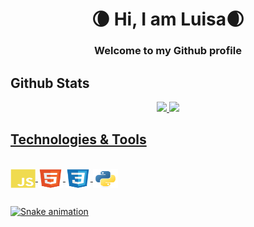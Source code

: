 <h1 align="center">🌘 Hi, I am Luisa🌒</h1>
<h3 align="center">Welcome to my Github profile</h3>


## Github Stats
<div align="center">
  <a href="https://github.com/luhvilares">
  <img height="150em" src="https://github-readme-stats.vercel.app/api?username=luhvilares&show_icons=true&theme=aura_dark&include_all_commits=true&count_private=true"/>
  <img height="150em" src="https://github-readme-stats.vercel.app/api/top-langs/?username=luhvilares&layout=compact&langs_count=7&theme=aura_dark"/>
</div>
  
  ## Technologies & Tools
  <div style="display: inline_block"><br>
  <img align="center" alt="Js" height="30" width="40" src="https://raw.githubusercontent.com/devicons/devicon/master/icons/javascript/javascript-plain.svg">
  <img align="center" alt="HTML" height="30" width="40" src="https://raw.githubusercontent.com/devicons/devicon/master/icons/html5/html5-original.svg">
  <img align="center" alt="CSS" height="30" width="40" src="https://raw.githubusercontent.com/devicons/devicon/master/icons/css3/css3-original.svg">
  <img align="center" alt="Python" height="30" width="40" src="https://raw.githubusercontent.com/devicons/devicon/master/icons/python/python-original.svg">
  
  ##
  
  
 ![Snake animation](https://github.com/luhvilares/luhvilares/blob/output/github-contribution-grid-snake.svg)


